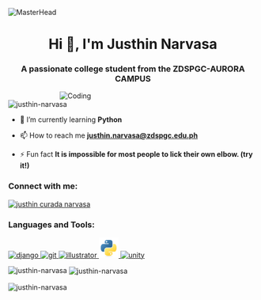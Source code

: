 ![MasterHead](https://i.gifer.com/origin/46/464c286080ca94f58d2edea0792f7e68.gif)
<h1 align="center">Hi 👋, I'm Justhin Narvasa</h1>
<h3 align="center">A passionate college student from the ZDSPGC-AURORA CAMPUS</h3>
<img align="right" alt="Coding" width="400" src="https://i.pinimg.com/originals/e8/f4/53/e8f453469a3ec97ecd354df465d73913.gif">

<p align="left"> <img src="https://komarev.com/ghpvc/?username=justhin-narvasa&label=Profile%20views&color=0e75b6&style=flat" alt="justhin-narvasa" /> </p>

- 🌱 I’m currently learning **Python**

- 📫 How to reach me **justhin.narvasa@zdspgc.edu.ph**

- ⚡ Fun fact **It is impossible for most people to lick their own elbow. (try it!)**

<h3 align="left">Connect with me:</h3>
<p align="left">
<a href="https://fb.com/justhin curada narvasa" target="blank"><img align="center" src="https://raw.githubusercontent.com/rahuldkjain/github-profile-readme-generator/master/src/images/icons/Social/facebook.svg" alt="justhin curada narvasa" height="30" width="40" /></a>
</p>

<h3 align="left">Languages and Tools:</h3>
<p align="left"> <a href="https://www.djangoproject.com/" target="_blank" rel="noreferrer"> <img src="https://cdn.worldvectorlogo.com/logos/django.svg" alt="django" width="40" height="40"/> </a> <a href="https://git-scm.com/" target="_blank" rel="noreferrer"> <img src="https://www.vectorlogo.zone/logos/git-scm/git-scm-icon.svg" alt="git" width="40" height="40"/> </a> <a href="https://www.adobe.com/in/products/illustrator.html" target="_blank" rel="noreferrer"> <img src="https://www.vectorlogo.zone/logos/adobe_illustrator/adobe_illustrator-icon.svg" alt="illustrator" width="40" height="40"/> </a> <a href="https://www.python.org" target="_blank" rel="noreferrer"> <img src="https://raw.githubusercontent.com/devicons/devicon/master/icons/python/python-original.svg" alt="python" width="40" height="40"/> </a> <a href="https://unity.com/" target="_blank" rel="noreferrer"> <img src="https://www.vectorlogo.zone/logos/unity3d/unity3d-icon.svg" alt="unity" width="40" height="40"/> </a> </p>

<p><img align="left" src="https://github-readme-stats.vercel.app/api/top-langs?username=justhin-narvasa&show_icons=true&locale=en&layout=compact" alt="justhin-narvasa" /></p>

<p>&nbsp;<img align="center" src="https://github-readme-stats.vercel.app/api?username=justhin-narvasa&show_icons=true&locale=en" alt="justhin-narvasa" /></p>

<p><img align="center" src="https://github-readme-streak-stats.herokuapp.com/?user=justhin-narvasa&" alt="justhin-narvasa" /></p>
